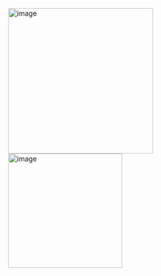 <img width="295" alt="image" src="https://github.com/user-attachments/assets/ee85b8ff-e746-431c-82cd-1ed95f42e187">


<img width="232" alt="image" src="https://github.com/user-attachments/assets/c94e86e0-a2ac-4d23-a655-d188afceeefe">

